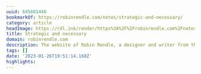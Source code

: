 ```yaml
---
uuid: 645601446
bookmarkOf: https://robinrendle.com/notes/strategic-and-necessary/
category: article
headImage: https://rdl.ink/render/https%3A%2F%2Frobinrendle.com%2Fnotes%2Fstrategic-and-necessary%2F
title: Strategic and necessary
domain: robinrendle.com
description: The website of Robin Rendle, a designer and writer from the UK.
tags: []
date: '2023-01-26T19:51:14.168Z'
highlights: 
---
```



